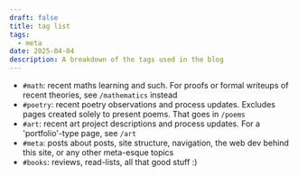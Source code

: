 ```yaml
---
draft: false
title: tag list
tags:
  - meta
date: 2025-04-04
description: A breakdown of the tags used in the blog
---
```

- `#math`: recent maths learning and such. For proofs or formal writeups of recent theories, see `/mathematics` instead
- `#poetry`: recent poetry observations and process updates. Excludes pages created solely to present poems. That goes in `/poems`
- `#art`: recent art project descriptions and process updates. For a 'portfolio'-type page, see `/art`
- `#meta`: posts about posts, site structure, navigation, the web dev behind this site, or any other meta-esque topics
- `#books`: reviews, read-lists, all that good stuff :)